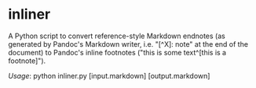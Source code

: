 # inliner

A Python script to convert reference-style Markdown endnotes (as generated by Pandoc's Markdown writer, i.e. "[^X]: note" at the end of the document) to Pandoc's inline footnotes ("this is some text^[this is a footnote]").

*Usage*: python inliner.py [input.markdown] [output.markdown]
